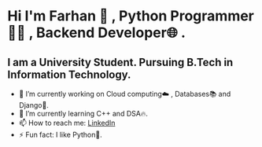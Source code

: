 # Hi I'm Farhan 👋 , Python Programmer👨‍💻 , Backend Developer🌐 . 
##  I am a University Student. Pursuing B.Tech in Information Technology.

- 🔭 I’m currently working on Cloud computing☁️ , Databases📚 and Django🦄.
- 🌱 I’m currently learning C++ and DSA🔥.
- 📫 How to reach me: [LinkedIn](https://www.linkedin.com/in/farhan-nadim-3b59b8211/)
- ⚡ Fun fact: I like Python🤩.
